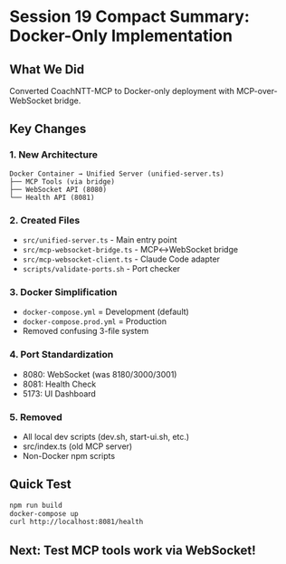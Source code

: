 # Session 19 Compact Summary: Docker-Only Implementation

## What We Did
Converted CoachNTT-MCP to Docker-only deployment with MCP-over-WebSocket bridge.

## Key Changes

### 1. New Architecture
```
Docker Container → Unified Server (unified-server.ts)
├── MCP Tools (via bridge)
├── WebSocket API (8080)
└── Health API (8081)
```

### 2. Created Files
- `src/unified-server.ts` - Main entry point
- `src/mcp-websocket-bridge.ts` - MCP↔WebSocket bridge  
- `src/mcp-websocket-client.ts` - Claude Code adapter
- `scripts/validate-ports.sh` - Port checker

### 3. Docker Simplification
- `docker-compose.yml` = Development (default)
- `docker-compose.prod.yml` = Production
- Removed confusing 3-file system

### 4. Port Standardization
- 8080: WebSocket (was 8180/3000/3001)
- 8081: Health Check
- 5173: UI Dashboard

### 5. Removed
- All local dev scripts (dev.sh, start-ui.sh, etc.)
- src/index.ts (old MCP server)
- Non-Docker npm scripts

## Quick Test
```bash
npm run build
docker-compose up
curl http://localhost:8081/health
```

## Next: Test MCP tools work via WebSocket!